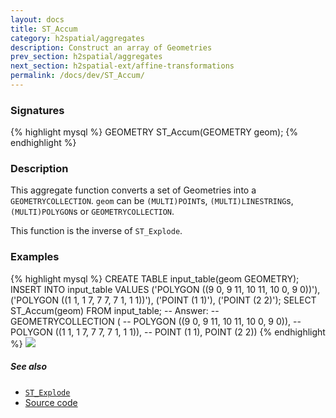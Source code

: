 ```yaml
---
layout: docs
title: ST_Accum
category: h2spatial/aggregates
description: Construct an array of Geometries
prev_section: h2spatial/aggregates
next_section: h2spatial-ext/affine-transformations
permalink: /docs/dev/ST_Accum/
---
```


### Signatures

{% highlight mysql %}
GEOMETRY ST_Accum(GEOMETRY geom);
{% endhighlight %}

### Description

This aggregate function converts a set of Geometries into a `GEOMETRYCOLLECTION`.
`geom` can be `(MULTI)POINT`s, `(MULTI)LINESTRING`s, `(MULTI)POLYGON`s or `GEOMETRYCOLLECTION`.

This function is the inverse of `ST_Explode`.

### Examples

{% highlight mysql %}
CREATE TABLE input_table(geom GEOMETRY);
INSERT INTO input_table VALUES
    ('POLYGON ((9 0, 9 11, 10 11, 10 0, 9 0))'),
    ('POLYGON ((1 1, 1 7, 7 7, 7 1, 1 1))'),
    ('POINT (1 1)'),
    ('POINT (2 2)');
SELECT ST_Accum(geom) FROM input_table;
-- Answer: 
--  GEOMETRYCOLLECTION (
--  POLYGON ((9 0, 9 11, 10 11, 10 0, 9 0)), 
--  POLYGON ((1 1, 1 7, 7 7, 7 1, 1 1)), 
--  POINT (1 1), POINT (2 2))
{% endhighlight %}
<img class="displayed" src="../ST_Accum.png"/>

##### See also

* [`ST_Explode`](../ST_Explode)
* <a href="https://github.com/irstv/H2GIS/blob/master/h2spatial/src/main/java/org/h2gis/h2spatial/internal/function/spatial/aggregate/ST_Accum.java" target="_blank">Source code</a>
